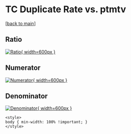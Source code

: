 # TC Duplicate Rate vs. ptmtv

[[back to main](./)]



## Ratio

[![Ratio](../mtv/var/TC_duplrate_stack_ptmtv.png){ width=600px }](../mtv/var/TC_duplrate_stack_ptmtv.pdf)

## Numerator

[![Numerator](../mtv/num/TC_duplrate_stack_ptmtv_num.png){ width=600px }](../mtv/num/TC_duplrate_stack_ptmtv_num.pdf)

## Denominator

[![Denominator](../mtv/den/TC_duplrate_stack_ptmtv_den.png){ width=600px }](../mtv/den/TC_duplrate_stack_ptmtv_den.pdf)


``` {=html}
<style>
body { min-width: 100% !important; }
</style>
```
